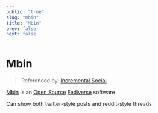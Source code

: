 ```yaml
---
public: "true"
slug: "mbin"
title: "Mbin"
prev: false
next: false
---
```

# Mbin

> Referenced by: [Incremental Social](/garden/incremental-social/index.md)

[Mbin](https://github.com/MbinOrg/mbin) is an [Open Source](/garden/open-source/index.md) [Fediverse](/garden/fediverse/index.md) software

Can show both twitter-style posts and reddit-style threads